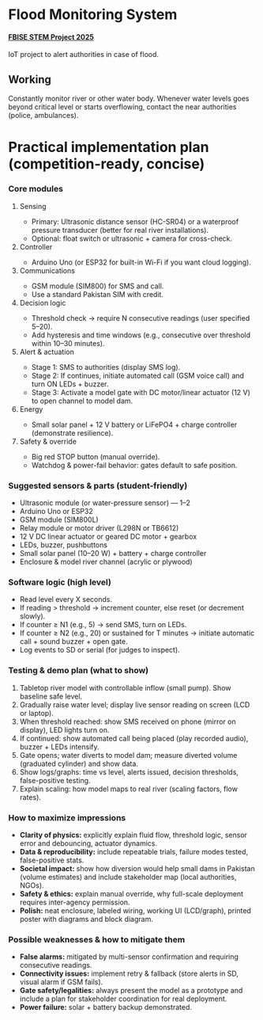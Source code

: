 # Flood Monitoring System

<u><h4>FBISE STEM Project 2025</h4></u>
<p>IoT project to alert authorities in case of flood.</p>

<h2>Working</h2>
<p>Constantly monitor river or other water body. Whenever water levels goes beyond critical level or starts overflowing, contact the near authorities (police, ambulances).</p>

<h1>Practical implementation plan (competition-ready, concise)</h1>

<h3>Core modules</h3>
<ol>
<li>Sensing</li>
    <ul>
        <li>Primary: Ultrasonic distance sensor (HC-SR04) or a waterproof pressure transducer (better for real river installations).</li>
        <li>Optional: float switch or ultrasonic + camera for cross-check.</li>
    </ul>
<li>Controller</li>
    <ul>
        <li>Arduino Uno (or ESP32 for built-in Wi-Fi if you want cloud logging).</li>
    </ul>
<li>Communications</li>
    <ul>
        <li>GSM module (SIM800) for SMS and call.</li>
        <li>Use a standard Pakistan SIM with credit.</li>
    </ul>
<li>Decision logic</li>
    <ul>
        <li>Threshold check → require N consecutive readings (user specified 5–20).</li>
        <li>Add hysteresis and time windows (e.g., consecutive over threshold within 10–30 minutes).</li>
    </ul>
<li>Alert & actuation</li>
    <ul>
        <li>Stage 1: SMS to authorities (display SMS log).</li>
        <li>Stage 2: If continues, initiate automated call (GSM voice call) and turn ON LEDs + buzzer.</li>
        <li>Stage 3: Activate a model gate with DC motor/linear actuator (12 V) to open channel to model dam.</li>
    </ul>
<li>Energy</li>
    <ul>
        <li>Small solar panel + 12 V battery or LiFePO4 + charge controller (demonstrate resilience).</li>
    </ul>
<li>Safety & override</li>
    <ul>
        <li>Big red STOP button (manual override).</li>
        <li>Watchdog & power-fail behavior: gates default to safe position.</li>
    </ul>
</ol>

<h3>Suggested sensors & parts (student-friendly)</h3>
<ul>
    <li>Ultrasonic module (or water-pressure sensor) — 1–2</li>
    <li>Arduino Uno or ESP32</li>
    <li>GSM module (SIM800L)</li>
    <li>Relay module or motor driver (L298N or TB6612)</li>
    <li>12 V DC linear actuator or geared DC motor + gearbox</li>
    <li>LEDs, buzzer, pushbuttons</li>
    <li>Small solar panel (10–20 W) + battery + charge controller</li>
    <li>Enclosure & model river channel (acrylic or plywood)</li>
</ul>

<h3>Software logic (high level)</h3>
<ul>
    <li>Read level every X seconds.</li>
    <li>If reading > threshold → increment counter, else reset (or decrement slowly).</li>
    <li>If counter ≥ N1 (e.g., 5) → send SMS, turn on LEDs.</li>
    <li>If counter ≥ N2 (e.g., 20) or sustained for T minutes → initiate automatic call + sound buzzer + open gate.</li>
    <li>Log events to SD or serial (for judges to inspect).</li>
</ul>

<h3>Testing & demo plan (what to show)</h3>
<ol>
    <li>Tabletop river model with controllable inflow (small pump). Show baseline safe level.</li>
    <li>Gradually raise water level; display live sensor reading on screen (LCD or laptop).</li>
    <li>When threshold reached: show SMS received on phone (mirror on display), LED lights turn on.</li>
    <li>If continued: show automated call being placed (play recorded audio), buzzer + LEDs intensify.</li>
    <li>Gate opens; water diverts to model dam; measure diverted volume (graduated cylinder) and show data.</li>
    <li>Show logs/graphs: time vs level, alerts issued, decision thresholds, false-positive testing.</li>
    <li>Explain scaling: how model maps to real river (scaling factors, flow rates).</li>
</ol>

<h3>How to maximize impressions</h3>
<ul>
    <li><strong>Clarity of physics:</strong> explicitly explain fluid flow, threshold logic, sensor error and debouncing, actuator dynamics.</li>
    <li><strong>Data & reproducibility:</strong> include repeatable trials, failure modes tested, false-positive stats.</li>
    <li><strong>Societal impact:</strong> show how diversion would help small dams in Pakistan (volume estimates) and include stakeholder map (local authorities, NGOs).</li>
    <li><strong>Safety & ethics:</strong> explain manual override, why full-scale deployment requires inter-agency permission.</li>
    <li><strong>Polish:</strong> neat enclosure, labeled wiring, working UI (LCD/graph), printed poster with diagrams and block diagram.</li>
</ul>

<h3>Possible weaknesses & how to mitigate them</h3>
<ul>
    <li><strong>False alarms:</strong> mitigated by multi-sensor confirmation and requiring consecutive readings.</li>
    <li><strong>Connectivity issues:</strong> implement retry & fallback (store alerts in SD, visual alarm if GSM fails).</li>
    <li><strong>Gate safety/legalities:</strong> always present the model as a prototype and include a plan for stakeholder coordination for real deployment.</li>
    <li><strong>Power failure:</strong> solar + battery backup demonstrated.</li>
</ul>
